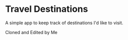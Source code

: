# Travel Destinations

A simple app to keep track of destinations I'd like to visit.

Cloned and Edited by Me

